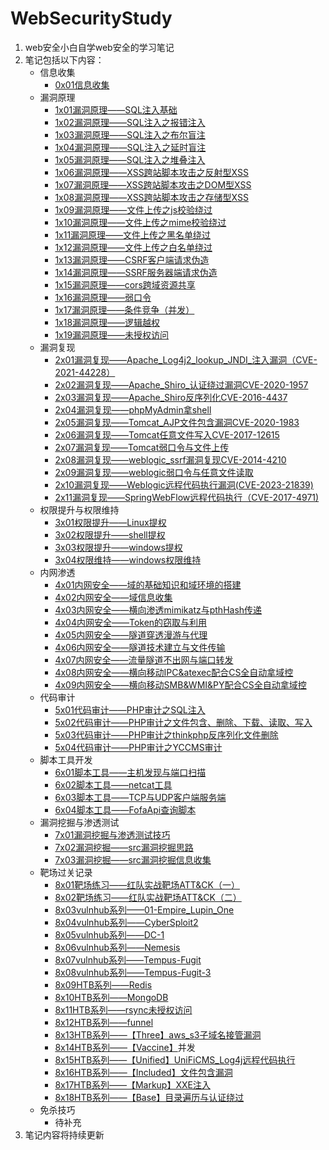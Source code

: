 # WebSecurityStudy
1. web安全小白自学web安全的学习笔记
2. 笔记包括以下内容：
   - 信息收集
		- [0x01信息收集](0x01信息收集.md)
   - 漏洞原理
		- [1x01漏洞原理——SQL注入基础](1x01漏洞原理——SQL注入基础.md)
		- [1x02漏洞原理——SQL注入之报错注入](1x02漏洞原理——SQL注入之报错注入.md)
		- [1x03漏洞原理——SQL注入之布尔盲注](1x03漏洞原理——SQL注入之布尔盲注.md)
		- [1x04漏洞原理——SQL注入之延时盲注](1x04漏洞原理——SQL注入之延时盲注.md)
		- [1x05漏洞原理——SQL注入之堆叠注入](1x05漏洞原理——SQL注入之堆叠注入.md)
		- [1x06漏洞原理——XSS跨站脚本攻击之反射型XSS](1x06漏洞原理——XSS跨站脚本攻击之反射型XSS.md)
		- [1x07漏洞原理——XSS跨站脚本攻击之DOM型XSS](1x07漏洞原理——XSS跨站脚本攻击之DOM型XSS.md)
		- [1x08漏洞原理——XSS跨站脚本攻击之存储型XSS](1x08漏洞原理——XSS跨站脚本攻击之存储型XSS.md)
		- [1x09漏洞原理——文件上传之js校验绕过](1x09漏洞原理——文件上传之js校验绕过.md)
		- [1x10漏洞原理——文件上传之mime校验绕过](1x10漏洞原理——文件上传之mime校验绕过.md)
		- [1x11漏洞原理——文件上传之黑名单绕过](1x11漏洞原理——文件上传之黑名单绕过.md)
		- [1x12漏洞原理——文件上传之白名单绕过](1x12漏洞原理——文件上传之白名单绕过.md)
		- [1x13漏洞原理——CSRF客户端请求伪造](1x13漏洞原理——CSRF客户端请求伪造.md)
		- [1x14漏洞原理——SSRF服务器端请求伪造](1x14漏洞原理——SSRF服务器端请求伪造.md)
		- [1x15漏洞原理——cors跨域资源共享](1x15漏洞原理——cors跨域资源共享.md)
		- [1x16漏洞原理——弱口令](1x16漏洞原理——弱口令.md)
		- [1x17漏洞原理——条件竞争（并发）](1x17漏洞原理——条件竞争（并发）.md)
		- [1x18漏洞原理——逻辑越权](1x18漏洞原理——逻辑越权.md)
		- [1x19漏洞原理——未授权访问](1x19漏洞原理——未授权访问.md)
   - 漏洞复现
		- [2x01漏洞复现——Apache_Log4j2_lookup_JNDI_注入漏洞（CVE-2021-44228）](2x01漏洞复现——Apache_Log4j2_lookup_JNDI_注入漏洞（CVE-2021-44228）.md)
		- [2x02漏洞复现——Apache_Shiro_认证绕过漏洞CVE-2020-1957](2x02漏洞复现——Apache_Shiro_认证绕过漏洞CVE-2020-1957.md)
		- [2x03漏洞复现——Apache_Shiro反序列化CVE-2016-4437](2x03漏洞复现——Apache_Shiro反序列化CVE-2016-4437.md)
		- [2x04漏洞复现——phpMyAdmin拿shell](2x04漏洞复现——phpMyAdmin拿shell.md)
		- [2x05漏洞复现——Tomcat_AJP文件包含漏洞CVE-2020-1983](2x05漏洞复现——Tomcat_AJP文件包含漏洞CVE-2020-1983.md)
		- [2x06漏洞复现——Tomcat任意文件写入CVE-2017-12615](2x06漏洞复现——Tomcat任意文件写入CVE-2017-12615.md)
		- [2x07漏洞复现——Tomcat弱口令与文件上传](2x07漏洞复现——Tomcat弱口令与文件上传.md)
		- [2x08漏洞复现——weblogic_ssrf漏洞复现CVE-2014-4210](2x08漏洞复现——weblogic_ssrf漏洞复现CVE-2014-4210.md)
		- [2x09漏洞复现——weblogic弱口令与任意文件读取](2x09漏洞复现——weblogic弱口令与任意文件读取.md)
		- [2x10漏洞复现——Weblogic远程代码执行漏洞(CVE-2023-21839)](2x10漏洞复现——Weblogic远程代码执行漏洞(CVE-2023-21839).md)
		- [2x11漏洞复现——SpringWebFlow远程代码执行（CVE-2017-4971)](2x11漏洞复现——SpringWebFlow远程代码执行（CVE-2017-4971）.md)
   - 权限提升与权限维持
		- [3x01权限提升——Linux提权](3x01权限提升——Linux提权.md)
		- [3x02权限提升——shell提权](3x02权限提升——shell提权.md)
		- [3x03权限提升——windows提权](3x03权限提升——windows提权.md)
		- [3x04权限维持——windows权限维持](3x04权限维持——windows权限维持.md)
   - 内网渗透
		- [4x01内网安全——域的基础知识和域环境的搭建](4x01内网安全——域的基础知识和域环境的搭建.md)
		- [4x02内网安全——域信息收集](4x02内网安全——域信息收集.md)
		- [4x03内网安全——横向渗透mimikatz与pthHash传递](4x03内网安全——横向渗透mimikatz与pthHash传递.md)
		- [4x04内网安全——Token的窃取与利用](4x04内网安全——Token的窃取与利用.md)
		- [4x05内网安全——隧道穿透漫游与代理](4x05内网安全——隧道穿透漫游与代理.md)
		- [4x06内网安全——隧道技术建立与文件传输](4x06内网安全——隧道技术建立与文件传输.md)
		- [4x07内网安全——流量隧道不出网与端口转发](4x07内网安全——流量隧道不出网与端口转发.md)
		- [4x08内网安全——横向移动IPC&atexec配合CS全自动拿域控](4x08内网安全——横向移动IPC&atexec配合CS全自动拿域控.md)
		- [4x09内网安全——横向移动SMB&WMI&PY配合CS全自动拿域控](4x09内网安全——横向移动SMB&WMI&PY配合CS全自动拿域控.md)
   - 代码审计
		- [5x01代码审计——PHP审计之SQL注入](5x01代码审计——PHP审计之SQL注入.md)
		- [5x02代码审计——PHP审计之文件包含、删除、下载、读取、写入](5x02代码审计——PHP审计之文件包含、删除、下载、读取、写入.md)
		- [5x03代码审计——PHP审计之thinkphp反序列化文件删除](5x03代码审计——PHP审计之thinkphp反序列化文件删除.md)
		- [5x04代码审计——PHP审计之YCCMS审计](5x04代码审计——PHP审计之YCCMS审计.md)
   - 脚本工具开发
		- [6x01脚本工具——主机发现与端口扫描](6x01脚本工具——主机发现与端口扫描.md)
		- [6x02脚本工具——netcat工具](6x02脚本工具——netcat工具.md)
		- [6x03脚本工具——TCP与UDP客户端服务端](6x03脚本工具——TCP与UDP客户端服务端.md)
		- [6x04脚本工具——FofaApi查询脚本](6x04脚本工具——FofaApi查询脚本.md)
   - 漏洞挖掘与渗透测试
		-  [7x01漏洞挖掘与渗透测试技巧](7x01漏洞挖掘与渗透测试技巧.md)
		- [7x02漏洞挖掘——src漏洞挖掘思路](7x02漏洞挖掘——src漏洞挖掘思路.md)
		- [7x03漏洞挖掘——src漏洞挖掘信息收集](7x03漏洞挖掘——src漏洞挖掘信息收集.md)
   - 靶场过关记录
		- [8x01靶场练习——红队实战靶场ATT&CK（一）](8x01靶场练习——红队实战靶场ATT&CK（一）.md)
		- [8x02靶场练习——红队实战靶场ATT&CK（二）](8x02靶场练习——红队实战靶场ATT&CK（二）.md)
		- [8x03vulnhub系列——01-Empire_Lupin_One](8x03vulnhub系列——01-Empire_Lupin_One.md)
		- [8x04vulnhub系列——CyberSploit2](8x04vulnhub系列——CyberSploit2.md)
		- [8x05vulnhub系列——DC-1](8x05vulnhub系列——DC-1.md)
		- [8x06vulnhub系列——Nemesis](8x06vulnhub系列——Nemesis.md)
		- [8x07vulnhub系列——Tempus-Fugit](8x07vulnhub系列——Tempus-Fugit.md)
		- [8x08vulnhub系列——Tempus-Fugit-3](8x08vulnhub系列——Tempus-Fugit-3.md)
		- [8x09HTB系列——Redis](8x09HTB系列——Redis.md)
		- [8x10HTB系列——MongoDB](8x10HTB系列——MongoDB.md)
		- [8x11HTB系列——rsync未授权访问](8x11HTB系列——rsync未授权访问.md)
		- [8x12HTB系列——funnel](8x12HTB系列——funnel.md)
		- [8x13HTB系列——【Three】aws_s3子域名接管漏洞](8x13HTB系列——【Three】aws_s3子域名接管漏洞.md)
		- [8x14HTB系列——【Vaccine】](8x14HTB系列——【Vaccine】.md)并发
		- [8x15HTB系列——【Unified】UniFiCMS_Log4j远程代码执行](8x15HTB系列——【Unified】UniFiCMS_Log4j远程代码执行.md)
		- [8x16HTB系列——【Included】文件包含漏洞](8x16HTB系列——【Included】文件包含漏洞.md)
		- [8x17HTB系列——【Markup】XXE注入](8x17HTB系列——【Markup】XXE注入.md)
		- [8x18HTB系列——【Base】目录遍历与认证绕过](8x18HTB系列——【Base】目录遍历与认证绕过.md)
   - 免杀技巧
		- 待补充
3. 笔记内容将持续更新
